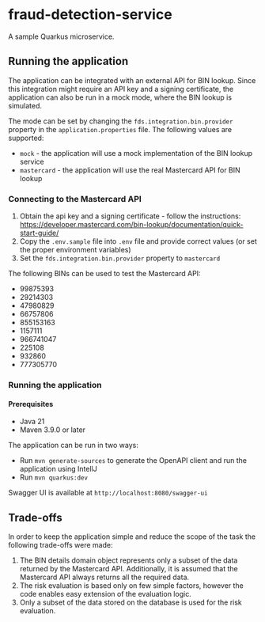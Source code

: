 # fraud-detection-service

A sample Quarkus microservice.

## Running the application

The application can be integrated with an external API for BIN lookup.
Since this integration might require an API key and a signing certificate, the application can also be run in a mock
mode, where the BIN lookup is simulated.

The mode can be set by changing the `fds.integration.bin.provider` property in the `application.properties` file.
The following values are supported:

- `mock` - the application will use a mock implementation of the BIN lookup service
- `mastercard` - the application will use the real Mastercard API for BIN lookup

### Connecting to the Mastercard API

1. Obtain the api key and a signing certificate - follow the
   instructions: https://developer.mastercard.com/bin-lookup/documentation/quick-start-guide/
2. Copy the `.env.sample` file into `.env` file and provide correct values (or set the proper environment variables)
3. Set the `fds.integration.bin.provider` property to `mastercard`

The following BINs can be used to test the Mastercard API:

- 99875393
- 29214303
- 47980829
- 66757806
- 855153163
- 1157111
- 966741047
- 225108
- 932860
- 777305770

### Running the application

#### Prerequisites
- Java 21
- Maven 3.9.0 or later

The application can be run in two ways:

- Run `mvn generate-sources` to generate the OpenAPI client and run the application using IntellJ
- Run `mvn quarkus:dev`

Swagger UI is available at `http://localhost:8080/swagger-ui`

## Trade-offs

In order to keep the application simple and reduce the scope of the task the following trade-offs were made:

1. The BIN details domain object represents only a subset of the data returned by the Mastercard API. Additionally, it
   is assumed that the Mastercard API always returns all the required data.
2. The risk evaluation is based only on few simple factors, however the code enables easy extension of the evaluation
   logic.
3. Only a subset of the data stored on the database is used for the risk evaluation.